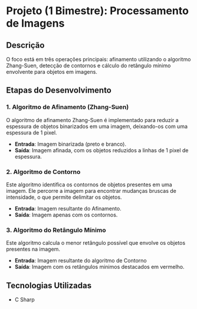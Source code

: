 # Projeto (1 Bimestre): Processamento de Imagens

## Descrição
O foco está em três operações principais: afinamento utilizando o algoritmo Zhang-Suen, detecção de contornos e cálculo do retângulo mínimo envolvente para objetos em imagens.

## Etapas do Desenvolvimento

### 1. Algoritmo de Afinamento (Zhang-Suen)
O algoritmo de afinamento Zhang-Suen é implementado para reduzir a espessura de objetos binarizados em uma imagem, deixando-os com uma espessura de 1 pixel.

- **Entrada**: Imagem binarizada (preto e branco).
- **Saída**: Imagem afinada, com os objetos reduzidos a linhas de 1 pixel de espessura.

### 2. Algoritmo de Contorno
Este algoritmo identifica os contornos de objetos presentes em uma imagem. Ele percorre a imagem para encontrar mudanças bruscas de intensidade, o que permite delimitar os objetos.

- **Entrada**: Imagem resultante do Afinamento.
- **Saída**: Imagem apenas com os contornos.

### 3. Algoritmo do Retângulo Mínimo
Este algoritmo calcula o menor retângulo possível que envolve os objetos presentes na imagem.

- **Entrada**: Imagem resultante do algoritmo de Contorno
- **Saída**: Imagem com os retângulos minimos destacados em vermelho.

## Tecnologias Utilizadas
- C Sharp

